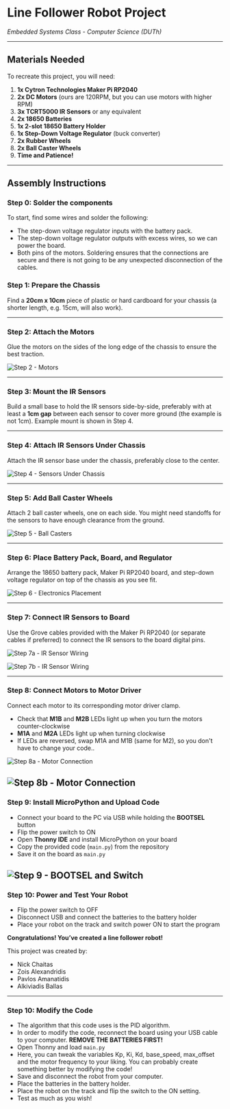 # Line Follower Robot Project  
*Embedded Systems Class - Computer Science (DUTh)*

---

## Materials Needed

To recreate this project, you will need:

1. **1x Cytron Technologies Maker Pi RP2040**  
2. **2x DC Motors** (ours are 120RPM, but you can use motors with higher RPM)  
3. **3x TCRT5000 IR Sensors** or any equivalent  
4. **2x 18650 Batteries**  
5. **1x 2-slot 18650 Battery Holder**  
6. **1x Step-Down Voltage Regulator** (buck converter)  
7. **2x Rubber Wheels**  
8. **2x Ball Caster Wheels**  
9. **Time and Patience!**

---

## Assembly Instructions
### Step 0: Solder the components
To start, find some wires and solder the following:
  -  The step-down voltage regulator inputs with the battery pack.
  -  The step-down voltage regulator outputs with excess wires, so we can power the board.
  -  Both pins of the motors.
Soldering ensures that the connections are secure and there is not going to be any unexpected disconnection of the cables.

### Step 1: Prepare the Chassis  
Find a **20cm x 10cm** piece of plastic or hard cardboard for your chassis (a shorter length, e.g. 15cm, will also work).

---

### Step 2: Attach the Motors  
Glue the motors on the sides of the long edge of the chassis to ensure the best traction.

![Step 2 - Motors](photos/attach_motors.png)

---

### Step 3: Mount the IR Sensors  
Build a small base to hold the IR sensors side-by-side, preferably with at least a **1cm gap** between each sensor to cover more ground (the example is not 1cm). Example mount is shown in Step 4.

---

### Step 4: Attach IR Sensors Under Chassis  
Attach the IR sensor base under the chassis, preferably close to the center.

![Step 4 - Sensors Under Chassis](photos/attach_sensors.png)

---

### Step 5: Add Ball Caster Wheels  
Attach 2 ball caster wheels, one on each side. You might need standoffs for the sensors to have enough clearance from the ground.

![Step 5 - Ball Casters](photos/attach_ball_caster.png)

---

### Step 6: Place Battery Pack, Board, and Regulator  
Arrange the 18650 battery pack, Maker Pi RP2040 board, and step-down voltage regulator on top of the chassis as you see fit.

![Step 6 - Electronics Placement](photos/top_view.jpg)

---

### Step 7: Connect IR Sensors to Board  
Use the Grove cables provided with the Maker Pi RP2040 (or separate cables if preferred) to connect the IR sensors to the board digital pins.

![Step 7a - IR Sensor Wiring](photos/connect_sensors_1.png)

![Step 7b - IR Sensor Wiring](photos/connect_sensors_2.png)

---

### Step 8: Connect Motors to Motor Driver  
Connect each motor to its corresponding motor driver clamp.  
- Check that **M1B** and **M2B** LEDs light up when you turn the motors counter-clockwise  
- **M1A** and **M2A** LEDs light up when turning clockwise  
- If LEDs are reversed, swap M1A and M1B (same for M2), so you don't have to change your code..

![Step 8a - Motor Connection](photos/connect_motors_1.png)

![Step 8b - Motor Connection](photos/connect_motors_2.png)
---

### Step 9: Install MicroPython and Upload Code  
- Connect your board to the PC via USB while holding the **BOOTSEL** button  
- Flip the power switch to ON  
- Open **Thonny IDE** and install MicroPython on your board  
- Copy the provided code (`main.py`) from the repository
- Save it on the board as `main.py`

![Step 9 - BOOTSEL and Switch](photos/bootsel_and_switch.png)
---

### Step 10: Power and Test Your Robot  
- Flip the power switch to OFF  
- Disconnect USB and connect the batteries to the battery holder  
- Place your robot on the track and switch power ON to start the program

**Congratulations! You’ve created a **line follower robot**!**

This project was created by:
  - Nick Chaitas
  - Zois Alexandridis
  - Pavlos Amanatidis
  - Alkiviadis Ballas

---

### Step 10: Modify the Code
- The algorithm that this code uses is the PID algorithm.  
- In order to modify the code, reconnect the board using your USB cable to your computer. **REMOVE THE BATTERIES FIRST!**
- Open Thonny and load `main.py`
- Here, you can tweak the variables Kp, Ki, Kd, base_speed, max_offset and the motor frequency to your liking. You can probably create something better by modifying the code!
- Save and disconnect the robot from your computer.
- Place the batteries in the battery holder.
- Place the robot on the track and flip the switch to the ON setting.
- Test as much as you wish!

